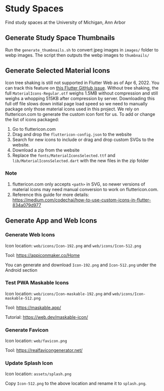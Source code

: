 # Study Spaces

Find study spaces at the University of Michigan, Ann Arbor

## Generate Study Space Thumbnails

Run the `generate_thumbnails.sh` to convert jpeg images in `images/` folder to webp images. The script
then outputs the webp images to `thumbnails/`

## Generate Selected Material Icons

Icon tree shaking is still not supported in Flutter Web as of Apr 6, 2022. You can track this feature
on [this Flutter GitHub issue](https://github.com/flutter/flutter/issues/57181).
Without tree shaking, the full `MaterialIcons-Regular.otf` weighs 1.5MB without compression and still
weighs a whopping 515KB after compression by server. Downloading this full otf file slows down initial
page load speed so we need to manually package only those material icons used in this project.
We rely on fluttericon.com to generate the custom icon font for us. To add or change the list
of icons packaged:

1. Go to fluttericon.com
2. Drag and drop the `fluttericon-config.json` to the website
3. Search for new icons to include or drag and drop custom SVGs to the website.
4. Download a zip from the website
5. Replace the `fonts/MaterialIconsSelected.ttf` and `lib/MaterialIconsSelected.dart` with the new files in the zip folder

### Note

1. fluttericon.com only accepts `<path>` in SVG, so newer versions of material icons may need manual
   conversion to work on fluttericon.com.
2. Reference this guide for more details: https://medium.com/codechai/how-to-use-custom-icons-in-flutter-834a079d977

## Generate App and Web Icons

### Generate Web Icons

Icon location: `web/icons/Icon-192.png` and `web/icons/Icon-512.png`

Tool: https://appiconmaker.co/Home

You can generate and download `Icon-192.png` and `Icon-512.png` under the Android section

### Test PWA Maskable Icons

Icon location: `web/icons/Icon-maskable-192.png` and `web/icons/Icon-maskable-512.png`

Tool: https://maskable.app/

Tutorial: https://web.dev/maskable-icon/

### Generate Favicon

Icon location: `web/favicon.png`

Tool: https://realfavicongenerator.net/

### Update Splash Icon

Icon location: `assets/splash.png`

Copy `Icon-512.png` to the above location and rename it to `splash.png`.
